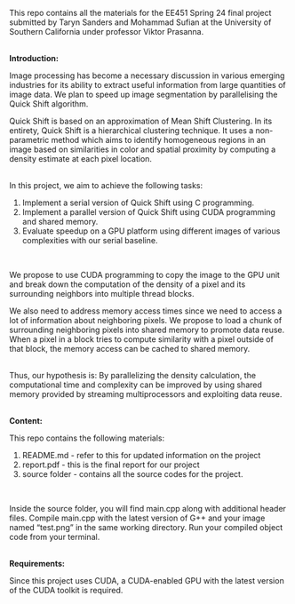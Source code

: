 This repo contains all the materials for the EE451 Spring 24 final project submitted by Taryn Sanders and Mohammad Sufian at the University of Southern California under professor Viktor Prasanna.<br><br>

<b>Introduction:</b><br>

Image processing has become a necessary discussion in various emerging industries for its ability to extract useful information from large quantities of image data. We plan to speed up image segmentation by parallelising the Quick Shift algorithm.<br>

Quick Shift is based on an approximation of Mean Shift Clustering. In its entirety, Quick Shift is a hierarchical clustering technique. It uses a non-parametric method which aims to identify homogeneous regions in an image based on similarities in color and spatial proximity by computing a density estimate at each pixel location.<br><br>

In this project, we aim to achieve the following tasks:

<ol>
<li>Implement a serial version of Quick Shift using C programming.</li>
<li>Implement a parallel version of Quick Shift using CUDA programming and shared memory.</li>
<li>Evaluate speedup on a GPU platform using different images of various complexities with our serial baseline.</li>
</ol><br>

We propose to use CUDA programming to copy the image to the GPU unit and break down the computation of the density of a pixel and its surrounding neighbors into multiple thread blocks.<br>

We also need to address memory access times since we need to access a lot of information about neighboring pixels. We propose to load a chunk of surrounding neighboring pixels into shared memory to promote data reuse. When a pixel in a block tries to compute similarity with a pixel outside of that block, the memory access can be cached to shared memory.<br><br>

Thus, our hypothesis is: By parallelizing the density calculation, the computational time and complexity  can be improved  by using shared memory provided by streaming multiprocessors and exploiting data reuse.<br><br>

<b>Content:</b><br>

This repo contains the following materials:<br>

<ol>
<li>README.md - refer to this for updated information on the project</li>

<li>report.pdf - this is the final report for our project</li>
<li>source folder - contains all the source codes for the project.</li>
</ol><br>

Inside the source folder, you will find main.cpp along with additional header files. Compile main.cpp with the latest version of G++ and your image named “test.png” in the same working directory. Run your compiled object code from your terminal.<br><br>

<b>Requirements:</b><br>

Since this project uses CUDA, a CUDA-enabled GPU with the latest version of the CUDA toolkit is required.
